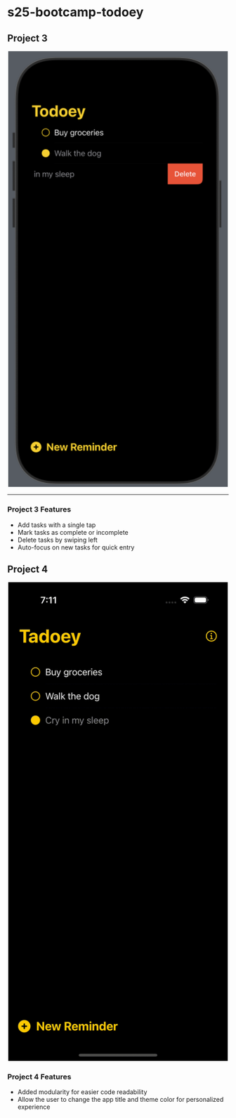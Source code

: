 # s25-bootcamp-todoey
## Project 3

<p align="center">
  <img src="screenshots/project3.png" alt="App Screenshot" width="500">
</p>

---

### Project 3 Features
* Add tasks with a single tap
* Mark tasks as complete or incomplete
* Delete tasks by swiping left
* Auto-focus on new tasks for quick entry

## Project 4
<p align="center">
  <img src="screenshots/project4.gif" alt="App Recording" width="500">
</p>

### Project 4 Features
* Added modularity for easier code readability
* Allow the user to change the app title and theme color for personalized experience